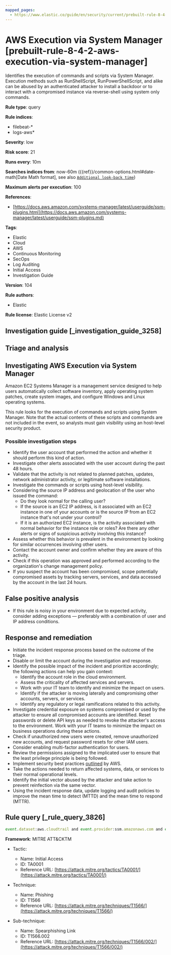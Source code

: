 ```yaml
---
mapped_pages:
  - https://www.elastic.co/guide/en/security/current/prebuilt-rule-8-4-2-aws-execution-via-system-manager.html
---
```


# AWS Execution via System Manager [prebuilt-rule-8-4-2-aws-execution-via-system-manager]

Identifies the execution of commands and scripts via System Manager. Execution methods such as RunShellScript, RunPowerShellScript, and alike can be abused by an authenticated attacker to install a backdoor or to interact with a compromised instance via reverse-shell using system only commands.

**Rule type**: query

**Rule indices**:

* filebeat-*
* logs-aws*

**Severity**: low

**Risk score**: 21

**Runs every**: 10m

**Searches indices from**: now-60m ({{ref}}/common-options.html#date-math[Date Math format], see also [`Additional look-back time`](docs-content://solutions/security/detect-and-alert/create-detection-rule.md#rule-schedule))

**Maximum alerts per execution**: 100

**References**:

* [https://docs.aws.amazon.com/systems-manager/latest/userguide/ssm-plugins.html](https://docs.aws.amazon.com/systems-manager/latest/userguide/ssm-plugins.md)

**Tags**:

* Elastic
* Cloud
* AWS
* Continuous Monitoring
* SecOps
* Log Auditing
* Initial Access
* Investigation Guide

**Version**: 104

**Rule authors**:

* Elastic

**Rule license**: Elastic License v2

## Investigation guide [_investigation_guide_3258]

## Triage and analysis

## Investigating AWS Execution via System Manager

Amazon EC2 Systems Manager is a management service designed to help users automatically collect software inventory, apply operating system patches, create system images, and configure Windows and Linux operating systems.

This rule looks for the execution of commands and scripts using System Manager. Note that the actual contents of these scripts and commands are not included in the event, so analysts must gain visibility using an host-level security product.

### Possible investigation steps

- Identify the user account that performed the action and whether it should perform this kind of action.
- Investigate other alerts associated with the user account during the past 48 hours.
- Validate that the activity is not related to planned patches, updates, network administrator activity, or legitimate software installations.
- Investigate the commands or scripts using host-level visibility.
- Considering the source IP address and geolocation of the user who issued the command:
    - Do they look normal for the calling user?
    - If the source is an EC2 IP address, is it associated with an EC2 instance in one of your accounts or is the source IP from an EC2 instance that's not under your control?
    - If it is an authorized EC2 instance, is the activity associated with normal behavior for the instance role or roles? Are there any other alerts or signs of suspicious activity involving this instance?
- Assess whether this behavior is prevalent in the environment by looking for similar occurrences involving other users.
- Contact the account owner and confirm whether they are aware of this activity.
- Check if this operation was approved and performed according to the organization's change management policy.
- If you suspect the account has been compromised, scope potentially compromised assets by tracking servers, services, and data accessed by the account in the last 24 hours.

## False positive analysis

- If this rule is noisy in your environment due to expected activity, consider adding exceptions — preferably with a combination of user and IP address conditions.

## Response and remediation

- Initiate the incident response process based on the outcome of the triage.
- Disable or limit the account during the investigation and response.
- Identify the possible impact of the incident and prioritize accordingly; the following actions can help you gain context:
    - Identify the account role in the cloud environment.
    - Assess the criticality of affected services and servers.
    - Work with your IT team to identify and minimize the impact on users.
    - Identify if the attacker is moving laterally and compromising other accounts, servers, or services.
    - Identify any regulatory or legal ramifications related to this activity.
- Investigate credential exposure on systems compromised or used by the attacker to ensure all compromised accounts are identified. Reset passwords or delete API keys as needed to revoke the attacker's access to the environment. Work with your IT teams to minimize the impact on business operations during these actions.
- Check if unauthorized new users were created, remove unauthorized new accounts, and request password resets for other IAM users.
- Consider enabling multi-factor authentication for users.
- Review the permissions assigned to the implicated user to ensure that the least privilege principle is being followed.
- Implement security best practices [outlined](https://aws.amazon.com/premiumsupport/knowledge-center/security-best-practices/) by AWS.
- Take the actions needed to return affected systems, data, or services to their normal operational levels.
- Identify the initial vector abused by the attacker and take action to prevent reinfection via the same vector.
- Using the incident response data, update logging and audit policies to improve the mean time to detect (MTTD) and the mean time to respond (MTTR).

## Rule query [_rule_query_3826]

```js
event.dataset:aws.cloudtrail and event.provider:ssm.amazonaws.com and event.action:SendCommand and event.outcome:success
```

**Framework**: MITRE ATT&CKTM

* Tactic:

    * Name: Initial Access
    * ID: TA0001
    * Reference URL: [https://attack.mitre.org/tactics/TA0001/](https://attack.mitre.org/tactics/TA0001/)

* Technique:

    * Name: Phishing
    * ID: T1566
    * Reference URL: [https://attack.mitre.org/techniques/T1566/](https://attack.mitre.org/techniques/T1566/)

* Sub-technique:

    * Name: Spearphishing Link
    * ID: T1566.002
    * Reference URL: [https://attack.mitre.org/techniques/T1566/002/](https://attack.mitre.org/techniques/T1566/002/)



